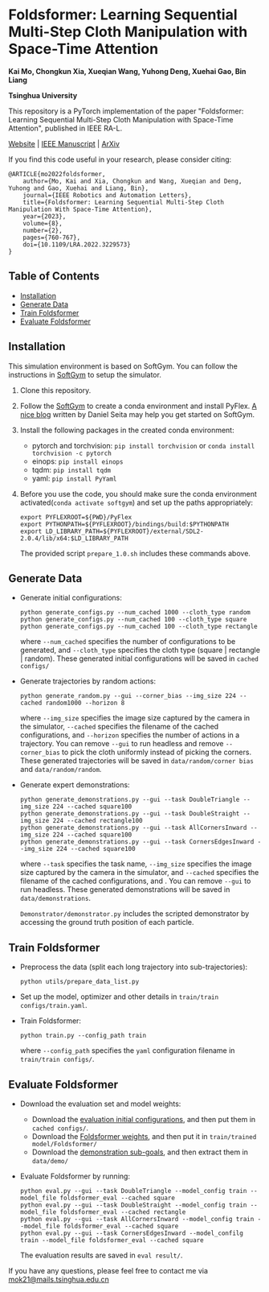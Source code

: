 # Foldsformer: Learning Sequential Multi-Step Cloth Manipulation with Space-Time Attention
**Kai Mo, Chongkun Xia, Xueqian Wang, Yuhong Deng, Xuehai Gao, Bin Liang**

**Tsinghua University**

This repository is a PyTorch implementation of the paper "Foldsformer: Learning Sequential Multi-Step Cloth Manipulation with Space-Time Attention", published in IEEE RA-L.

[Website](https://sites.google.com/view/foldsformer) | [IEEE Manuscript](https://ieeexplore.ieee.org/abstract/document/9987684) | [ArXiv](https://arxiv.org/abs/2301.03003)

If you find this code useful in your research, please consider citing:

~~~
@ARTICLE{mo2022foldsformer,  
    author={Mo, Kai and Xia, Chongkun and Wang, Xueqian and Deng, Yuhong and Gao, Xuehai and Liang, Bin},  
    journal={IEEE Robotics and Automation Letters},   
    title={Foldsformer: Learning Sequential Multi-Step Cloth Manipulation With Space-Time Attention},   
    year={2023},  
    volume={8},  
    number={2},  
    pages={760-767},  
    doi={10.1109/LRA.2022.3229573}
}
~~~

## Table of Contents
* [Installation](#Installation)
* [Generate Data](#Generate-Data)
* [Train Foldsformer](#Train-Foldsformer)
* [Evaluate Foldsformer](#Evaluate-Foldsformer)

## Installation
This simulation environment is based on SoftGym. You can follow the instructions in [SoftGym](https://github.com/Xingyu-Lin/softgym) to setup the simulator.

1. Clone this repository.

2. Follow the [SoftGym](https://github.com/Xingyu-Lin/softgym) to create a conda environment and install PyFlex. [A nice blog](https://danieltakeshi.github.io/2021/02/20/softgym/) written by Daniel Seita may help you get started on SoftGym.

3. Install the following packages in the created conda environment:
    
    * pytorch and torchvision: `pip install torchvision` or `conda install torchvision -c pytorch`
    * einops: `pip install einops`
    * tqdm: `pip install tqdm`
    * yaml: `pip install PyYaml`


4. Before you use the code, you should make sure the conda environment activated(`conda activate softgym`) and set up the paths appropriately: 
   ~~~
   export PYFLEXROOT=${PWD}/PyFlex
   export PYTHONPATH=${PYFLEXROOT}/bindings/build:$PYTHONPATH
   export LD_LIBRARY_PATH=${PYFLEXROOT}/external/SDL2-2.0.4/lib/x64:$LD_LIBRARY_PATH
   ~~~
   The provided script `prepare_1.0.sh` includes these commands above.

## Generate Data

* Generate initial configurations:

  ~~~
  python generate_configs.py --num_cached 1000 --cloth_type random
  python generate_configs.py --num_cached 100 --cloth_type square
  python generate_configs.py --num_cached 100 --cloth_type rectangle
  ~~~

  where `--num_cached` specifies the number of configurations to be generated, and `--cloth_type` specifies the cloth type (square | rectangle | random). These generated initial configurations will be saved in `cached configs/`

* Generate trajectories by random actions:

  ```
  python generate_random.py --gui --corner_bias --img_size 224 --cached random1000 --horizon 8
  ```

  where `--img_size` specifies the image size captured by the camera in the simulator, `--cached` specifies the filename of the cached configurations, and `--horizon` specifies the number of actions in a trajectory. You can remove `--gui` to run headless and remove `--corner_bias` to pick the cloth uniformly instead of picking the corners. These generated trajectories will be saved in `data/random/corner bias` and `data/random/random`.

* Generate expert demonstrations:

  ```
  python generate_demonstrations.py --gui --task DoubleTriangle --img_size 224 --cached square100
  python generate_demonstrations.py --gui --task DoubleStraight --img_size 224 --cached rectangle100
  python generate_demonstrations.py --gui --task AllCornersInward --img_size 224 --cached square100
  python generate_demonstrations.py --gui --task CornersEdgesInward --img_size 224 --cached square100
  ```

  where `--task` specifies the task name, `--img_size` specifies the image size captured by the camera in the simulator, and `--cached` specifies the filename of the cached configurations, and . You can remove `--gui` to run headless. These generated demonstrations will be saved in `data/demonstrations`.


  `Demonstrator/demonstrator.py` includes the scripted demonstrator by accessing the ground truth position of each particle.

## Train Foldsformer

* Preprocess the data (split each long trajectory into sub-trajectories):

  ```
  python utils/prepare_data_list.py 
  ```

* Set up the model, optimizer and other details in `train/train configs/train.yaml`.

* Train Foldsformer:

  ```
  python train.py --config_path train
  ```

  where `--config_path` specifies the `yaml` configuration filename in `train/train configs/`.

## Evaluate Foldsformer

* Download the evaluation set and model weights:
  * Download the [evaluation initial configurations](https://drive.google.com/drive/folders/1_kZpRBu9bMmt-gFFLxKw7Ih7NOfpbxI-?usp=sharing), and then put them in `cached configs/`.
  * Download the [Foldsformer weights](https://drive.google.com/file/d/145DZ5_HGdiNp23gfli4btGwjCZA6XAk8/view?usp=sharing), and then put it in `train/trained model/Foldsformer/`
  * Download the [demonstration sub-goals](https://drive.google.com/file/d/1bscYy5HXnnRZQfTIZqViL5cRHF_xwxZ7/view?usp=sharing), and then extract them in `data/demo/`

* Evaluate Foldsformer by running:

  ```
  python eval.py --gui --task DoubleTriangle --model_config train --model_file foldsformer_eval --cached square
  python eval.py --gui --task DoubleStraight --model_config train --model_file foldsformer_eval --cached rectangle
  python eval.py --gui --task AllCornersInward --model_config train --model_file foldsformer_eval --cached square
  python eval.py --gui --task CornersEdgesInward --model_confilg train --model_file foldsformer_eval --cached square
  ```

  The evaluation results are saved in `eval result/`.

If you have any questions, please feel free to contact me via mok21@mails.tsinghua.edu.cn

